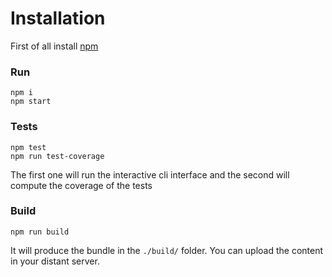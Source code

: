 # Installation #

First of all install [npm](https://www.npmjs.com/get-npm?utm_source=house&utm_medium=homepage&utm_campaign=free%20orgs&utm_term=Install%20npm)

### Run ###
```
npm i
npm start
```
### Tests ###
```
npm test
npm run test-coverage
```

The first one will run the interactive cli interface and the second will compute the coverage of the tests

### Build ###

```
npm run build
```

It will produce the bundle in the `./build/` folder. You can upload the content in your distant server.

